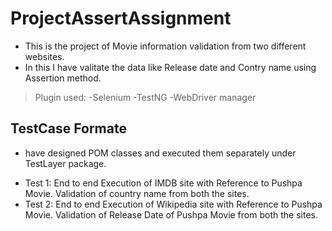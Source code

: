 # ProjectAssertAssignment

- This is the project of Movie information validation from two different websites.
- In this I have valitate the data like Release date and Contry name using Assertion method.
<!Bloclquote>
> Plugin used:
-Selenium
-TestNG
-WebDriver manager

## TestCase Formate
- have designed POM classes and executed them separately under TestLayer package.

<!-- UL --> 
* Test 1:  End to end Execution of IMDB site with Reference to Pushpa Movie.
          Validation of country name from both the sites.
* Test 2:  End to end Execution of Wikipedia site with Reference to Pushpa Movie.
          Validation of Release Date of Pushpa Movie from both the sites. 

